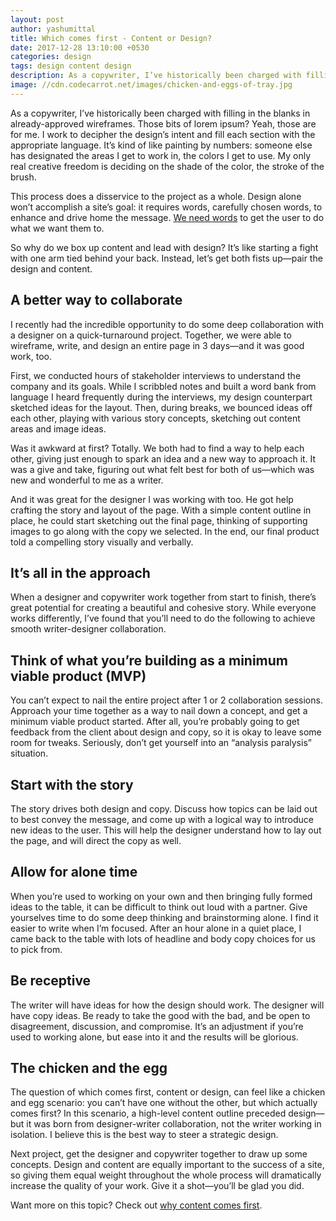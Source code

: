 ```yaml
---
layout: post
author: yashumittal
title: Which comes first - Content or Design?
date: 2017-12-28 13:10:00 +0530
categories: design
tags: design content design
description: As a copywriter, I’ve historically been charged with filling in the blanks in already-approved wireframes. Those bits of lorem ipsum? Yeah, those are for me.
image: //cdn.codecarrot.net/images/chicken-and-eggs-of-tray.jpg
---
```


As a copywriter, I’ve historically been charged with filling in the blanks in already-approved wireframes. Those bits of lorem ipsum? Yeah, those are for me. I work to decipher the design’s intent and fill each section with the appropriate language. It’s kind of like painting by numbers: someone else has designated the areas I get to work in, the colors I get to use. My only real creative freedom is deciding on the shade of the color, the stroke of the brush.

This process does a disservice to the project as a whole. Design alone won’t accomplish a site’s goal: it requires words, carefully chosen words, to enhance and drive home the message. [We need words](/13-landing-page-tricks-that-increase-conversion) to get the user to do what we want them to.

So why do we box up content and lead with design? It’s like starting a fight with one arm tied behind your back. Instead, let’s get both fists up—pair the design and content.

## A better way to collaborate

I recently had the incredible opportunity to do some deep collaboration with a designer on a quick-turnaround project. Together, we were able to wireframe, write, and design an entire page in 3 days—and it was good work, too.

First, we conducted hours of stakeholder interviews to understand the company and its goals. While I scribbled notes and built a word bank from language I heard frequently during the interviews, my design counterpart sketched ideas for the layout. Then, during breaks, we bounced ideas off each other, playing with various story concepts, sketching out content areas and image ideas.

Was it awkward at first? Totally. We both had to find a way to help each other, giving just enough to spark an idea and a new way to approach it. It was a give and take, figuring out what felt best for both of us—which was new and wonderful to me as a writer.

And it was great for the designer I was working with too. He got help crafting the story and layout of the page. With a simple content outline in place, he could start sketching out the final page, thinking of supporting images to go along with the copy we selected. In the end, our final product told a compelling story visually and verbally.

## It’s all in the approach

When a designer and copywriter work together from start to finish, there’s great potential for creating a beautiful and cohesive story. While everyone works differently, I’ve found that you’ll need to do the following to achieve smooth writer-designer collaboration.

## Think of what you’re building as a minimum viable product (MVP)

You can’t expect to nail the entire project after 1 or 2 collaboration sessions. Approach your time together as a way to nail down a concept, and get a minimum viable product started. After all, you’re probably going to get feedback from the client about design and copy, so it is okay to leave some room for tweaks. Seriously, don’t get yourself into an “analysis paralysis” situation.

## Start with the story

The story drives both design and copy. Discuss how topics can be laid out to best convey the message, and come up with a logical way to introduce new ideas to the user. This will help the designer understand how to lay out the page, and will direct the copy as well.

## Allow for alone time

When you’re used to working on your own and then bringing fully formed ideas to the table, it can be difficult to think out loud with a partner. Give yourselves time to do some deep thinking and brainstorming alone. I find it easier to write when I’m focused. After an hour alone in a quiet place, I came back to the table with lots of headline and body copy choices for us to pick from.

## Be receptive

The writer will have ideas for how the design should work. The designer will have copy ideas. Be ready to take the good with the bad, and be open to disagreement, discussion, and compromise. It’s an adjustment if you’re used to working alone, but ease into it and the results will be glorious.

## The chicken and the egg

The question of which comes first, content or design, can feel like a chicken and egg scenario: you can’t have one without the other, but which actually comes first? In this scenario, a high-level content outline preceded design—but it was born from designer-writer collaboration, not the writer working in isolation. I believe this is the best way to steer a strategic design.

Next project, get the designer and copywriter together to draw up some concepts. Design and content are equally important to the success of a site, so giving them equal weight throughout the whole process will dramatically increase the quality of your work. Give it a shot—you’ll be glad you did.

Want more on this topic? Check out [why content comes first](/why-content-comes-first).
